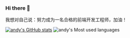 ### Hi there 👋

<!--
**andyChenAn/andyChenAn** is a ✨ _special_ ✨ repository because its `README.md` (this file) appears on your GitHub profile.

Here are some ideas to get you started:

- 🔭 I’m currently working on ...
- 🌱 I’m currently learning ...
- 👯 I’m looking to collaborate on ...
- 🤔 I’m looking for help with ...
- 💬 Ask me about ...
- 📫 How to reach me: ...
- 😄 Pronouns: ...
- ⚡ Fun fact: ...
-->
我想对自己说：努力成为一名合格的前端开发工程师，加油！

[![andy's GitHub stats](https://github-readme-stats.vercel.app/api?username=andyChenAn)](https://github.com/anuraghazra/github-readme-stats?show_icons=true&theme=radical)
![andy's Most used languages](https://github-readme-stats.vercel.app/api/top-langs/?username=andyChenAn&layout=compact&hide_border=true&langs_count=10&show_icons=true&theme=radical)
